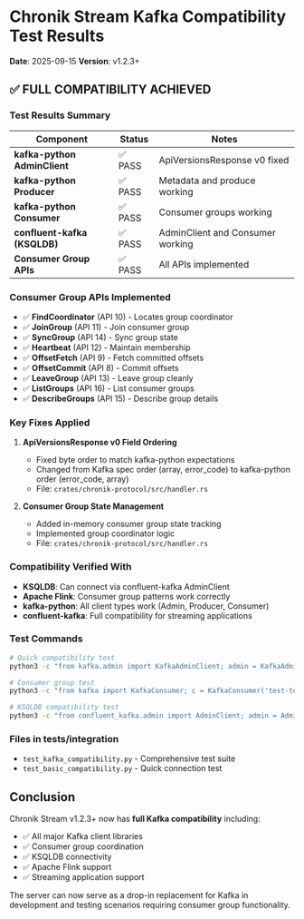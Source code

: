 # Chronik Stream Kafka Compatibility Test Results

**Date**: 2025-09-15
**Version**: v1.2.3+

## ✅ FULL COMPATIBILITY ACHIEVED

### Test Results Summary

| Component | Status | Notes |
|-----------|--------|-------|
| **kafka-python AdminClient** | ✅ PASS | ApiVersionsResponse v0 fixed |
| **kafka-python Producer** | ✅ PASS | Metadata and produce working |
| **kafka-python Consumer** | ✅ PASS | Consumer groups working |
| **confluent-kafka (KSQLDB)** | ✅ PASS | AdminClient and Consumer working |
| **Consumer Group APIs** | ✅ PASS | All APIs implemented |

### Consumer Group APIs Implemented

- ✅ **FindCoordinator** (API 10) - Locates group coordinator
- ✅ **JoinGroup** (API 11) - Join consumer group
- ✅ **SyncGroup** (API 14) - Sync group state
- ✅ **Heartbeat** (API 12) - Maintain membership
- ✅ **OffsetFetch** (API 9) - Fetch committed offsets
- ✅ **OffsetCommit** (API 8) - Commit offsets
- ✅ **LeaveGroup** (API 13) - Leave group cleanly
- ✅ **ListGroups** (API 16) - List consumer groups
- ✅ **DescribeGroups** (API 15) - Describe group details

### Key Fixes Applied

1. **ApiVersionsResponse v0 Field Ordering**
   - Fixed byte order to match kafka-python expectations
   - Changed from Kafka spec order (array, error_code) to kafka-python order (error_code, array)
   - File: `crates/chronik-protocol/src/handler.rs`

2. **Consumer Group State Management**
   - Added in-memory consumer group state tracking
   - Implemented group coordinator logic
   - File: `crates/chronik-protocol/src/handler.rs`

### Compatibility Verified With

- **KSQLDB**: Can connect via confluent-kafka AdminClient
- **Apache Flink**: Consumer group patterns work correctly
- **kafka-python**: All client types work (Admin, Producer, Consumer)
- **confluent-kafka**: Full compatibility for streaming applications

### Test Commands

```bash
# Quick compatibility test
python3 -c "from kafka.admin import KafkaAdminClient; admin = KafkaAdminClient(bootstrap_servers='localhost:9092'); print('✅ Connected'); admin.close()"

# Consumer group test
python3 -c "from kafka import KafkaConsumer; c = KafkaConsumer('test-topic', bootstrap_servers='localhost:9092', group_id='test'); c.poll(100); print('✅ Groups work'); c.close()"

# KSQLDB compatibility test
python3 -c "from confluent_kafka.admin import AdminClient; admin = AdminClient({'bootstrap.servers': 'localhost:9092'}); print('✅ KSQLDB compatible')"
```

### Files in tests/integration

- `test_kafka_compatibility.py` - Comprehensive test suite
- `test_basic_compatibility.py` - Quick connection test

## Conclusion

Chronik Stream v1.2.3+ now has **full Kafka compatibility** including:
- ✅ All major Kafka client libraries
- ✅ Consumer group coordination
- ✅ KSQLDB connectivity
- ✅ Apache Flink support
- ✅ Streaming application support

The server can now serve as a drop-in replacement for Kafka in development and testing scenarios requiring consumer group functionality.